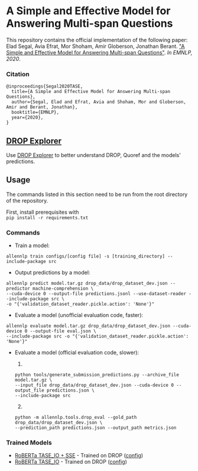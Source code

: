 # A Simple and Effective Model for Answering Multi-span Questions

This repository contains the official implementation of the following paper:  
Elad Segal, Avia Efrat, Mor Shoham, Amir Globerson, Jonathan Berant. ["A Simple and Effective Model for Answering Multi-span Questions"](http://arxiv.org/abs/1909.13375). _In EMNLP, 2020_.

### Citation
```
@inproceedings{Segal2020TASE,
  title={A Simple and Effective Model for Answering Multi-span Questions},
  author={Segal, Elad and Efrat, Avia and Shoham, Mor and Globerson, Amir and Berant, Jonathan},
  booktitle={EMNLP},
  year={2020},
}
```

## [DROP Explorer](https://github.com/eladsegal/DROP-explorer)
Use [DROP Explorer](https://github.com/eladsegal/DROP-explorer) to better understand DROP, Quoref and the models' predictions.

## Usage
The commands listed in this section need to be run from the root directory of the repository.

First, install prerequisites with  
```pip install -r requirements.txt```

### Commands
* Train a model:  
```
allennlp train configs/[config file] -s [training_directory] --include-package src
```

* Output predictions by a model:  
```
allennlp predict model.tar.gz drop_data/drop_dataset_dev.json --predictor machine-comprehension \ 
--cuda-device 0 --output-file predictions.jsonl --use-dataset-reader --include-package src \
-o "{'validation_dataset_reader.pickle.action': 'None'}"
```

* Evaluate a model (unofficial evaluation code, faster):  
```
allennlp evaluate model.tar.gz drop_data/drop_dataset_dev.json --cuda-device 0 --output-file eval.json \
--include-package src -o "{'validation_dataset_reader.pickle.action': 'None'}"
```

* Evaluate a model (official evaluation code, slower):

  1. 
    ```
    python tools/generate_submission_predictions.py --archive_file model.tar.gz \
    --input_file drop_data/drop_dataset_dev.json --cuda-device 0 --output_file predictions.json \
    --include-package src
  ```
  2. 
    ```
    python -m allennlp.tools.drop_eval --gold_path drop_data/drop_dataset_dev.json \
    --prediction_path predictions.json --output_path metrics.json
    ```
  
### Trained Models
- [RoBERTa TASE_IO + SSE](https://drive.google.com/file/d/1k8MFEmmGeUXlBmghAKN8Xl_a6mbFUHdn/view) - Trained on DROP ([config](https://github.com/eladsegal/tag-based-multi-span-extraction/blob/master/configs/drop/roberta/drop_roberta_large_TASE_IO_SSE.jsonnet))
- [RoBERTa TASE_IO](https://drive.google.com/file/d/1VneI-thp4dfTOcqRPv1-Gzq1jmwsvq_i/view) - Trained on DROP ([config](https://github.com/eladsegal/tag-based-multi-span-extraction/blob/master/configs/drop/roberta/drop_roberta_large_TASE_IO.jsonnet))


